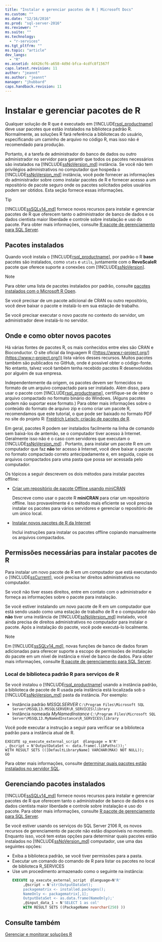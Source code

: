 ```yaml
---
title: "Instalar e gerenciar pacotes de R | Microsoft Docs"
ms.custom: ""
ms.date: "12/16/2016"
ms.prod: "sql-server-2016"
ms.reviewer: ""
ms.suite: ""
ms.technology: 
  - "r-services"
ms.tgt_pltfrm: ""
ms.topic: "article"
dev_langs: 
  - "R"
ms.assetid: 4d426cf6-a658-4d9d-bfca-4cdfc8f1567f
caps.latest.revision: 11
author: "jeannt"
ms.author: "jeannt"
manager: "jhubbard"
caps.handback.revision: 11
---
```

# Instalar e gerenciar pacotes de R
 Qualquer solução de R que é executado em [!INCLUDE[rsql_productname](../../includes/rsql-productname-md.md)] deve usar pacotes que estão instalados na biblioteca padrão R. Normalmente, as soluções R fará referência a bibliotecas do usuário, especificando um caminho de arquivo no código R, mas isso não é recomendado para produção.

Portanto, é a tarefa de administrador do banco de dados ou outro administrador no servidor para garantir que todos os pacotes necessários são instalados na [!INCLUDE[ssNoVersion_md](../../includes/ssnoversion-md.md)] instância. Se você não tem privilégios administrativos no computador que hospeda o [!INCLUDE[ssNoVersion_md](../../includes/ssnoversion-md.md)]  instância, você pode fornecer as informações do administrador sobre como instalar pacotes de R e fornecer acesso a um repositório de pacote seguro onde os pacotes solicitados pelos usuários podem ser obtidos. Esta seção fornece essas informações. 

> [!TIP]
> [!INCLUDE[ssSQLv14_md](../../includes/sssqlv14-md.md)] fornece novos recursos para instalar e gerenciar pacotes de R que oferecem tanto o administrador de banco de dados e os dados cientista maior liberdade e controle sobre instalação e uso do pacote. Para obter mais informações, consulte [R pacote de gerenciamento para SQL Server](../../advanced-analytics/r-services/r-package-management-for-sql-server-r-services.md). 

## <a name="installed-packages"></a>Pacotes instalados
Quando você instala o  [!INCLUDE[rsql_productname](../../includes/rsql-productname-md.md)],  por padrão o R **base** pacotes são instalados, como `stats` e `utils`, juntamente com o **RevoScaleR** pacote que oferece suporte a conexões com [!INCLUDE[ssNoVersion](../../includes/ssnoversion-md.md)].  
  
 
> [!NOTE]  
>  Para obter uma lista de pacotes instalados por padrão, consulte [pacotes instalados com o Microsoft R Open](https://mran.microsoft.com/rro/installed/).  

 Se você precisar de um pacote adicional de CRAN ou outro repositório, você deve baixar o pacote e instalá-lo em sua estação de trabalho.  
  
 Se você precisar executar o novo pacote no contexto do servidor, um administrador deve instalá-lo no servidor.   
   
## <a name="where-and-how-to-get-new-packages"></a>Onde e como obter novos pacotes  
 Há várias fontes de pacotes R, os mais conhecidos entre eles são CRAN e Bioconductor. O site oficial da linguagem R ([https://www.r-project.org/](https://www.r-project.org/)) lista vários desses recursos. Muitos pacotes também são publicados no GitHub, onde é possível obter o código-fonte. No entanto, talvez você também tenha recebido pacotes R desenvolvidos por alguém de sua empresa.  
  
 Independentemente da origem, os pacotes devem ser fornecidos no formato de um arquivo compactado para ser instalado. Além disso, para usar o pacote com [!INCLUDE[rsql_productname](../../includes/rsql-productname-md.md)], certifique-se de obter o arquivo compactado no formato binário do Windows. (Alguns pacotes podem não suportar esse formato.) Para obter mais informações sobre o conteúdo do formato de arquivo zip e como criar um pacote R, recomendamos que este tutorial, o que pode ser baixado no formato PDF no site do projeto R: [Freidrich Leisch: criação de pacotes de R](http://cran.r-project.org/doc/contrib/Leisch-CreatingPackages.pdf). 
  
 Em geral, pacotes R podem ser instalados facilmente na linha de comando sem baixá-los de antemão, se o computador tiver acesso à Internet.  Geralmente isso não é o caso com servidores que executam o [!INCLUDE[ssNoVersion_md](../../includes/ssnoversion-md.md)] .  Portanto, para instalar um pacote R em um computador que faz **não** ter acesso à Internet, você deve baixar o pacote no formato compactado correto antecipadamente e, em seguida, copie os arquivos compactados para uma pasta que possa ser acessada pelo computador. 
 
 Os tópicos a seguir descrevem os dois métodos para instalar pacotes offline: 

+ [Criar um repositório de pacote Offline usando miniCRAN](../../advanced-analytics/r-services/create-a-local-package-repository-using-minicran.md)

  Descreve como usar o pacote R **miniCRAN** para criar um repositório offline. Isso provavelmente é o método mais eficiente se você precisa instalar os pacotes para vários servidores e gerenciar o repositório de um único local. 
+ [Instalar novos pacotes de R da Internet](../../advanced-analytics/r-services/install-additional-r-packages-on-sql-server.md)

  Inclui instruções para instalar os pacotes offline copiando manualmente os arquivos compactados.   

## <a name="permissions-required-for-installing-r-packages"></a>Permissões necessárias para instalar pacotes de R  
  
Para instalar um novo pacote de R em um computador que está executando o [!INCLUDE[ssCurrent](../../includes/sscurrent-md.md)], você precisa ter direitos administrativos no computador.   

Se você não tiver esses direitos, entre em contato com o administrador e forneça as informações sobre o pacote para instalação.  
  

Se você estiver instalando um novo pacote de R em um computador que está sendo usado como uma estação de trabalho de R e o computador não **não** tiver uma instância de [!INCLUDE[ssNoVersion_md](../../includes/ssnoversion-md.md)] instalado, você ainda precisa de direitos administrativos no computador para instalar o pacote. Após a instalação do pacote, você pode executá-lo localmente.  
 
> [!NOTE]
> Em [!INCLUDE[ssSQLv14_md](../../includes/sssqlv14-md.md)], novas funções de banco de dados foram adicionadas para oferecer suporte a escopo de permissões de instalação do pacote em um nível de instância e nível de banco de dados. Para obter mais informações, consulte [R pacote de gerenciamento para SQL Server](../../advanced-analytics/r-services/r-package-management-for-sql-server-r-services.md).
 

### <a name="location-of-default-r-library-location-for-r-services"></a>Local de biblioteca padrão R para serviços de R

Se você instalou o  [!INCLUDE[rsql_productname](../../includes/rsql-productname-md.md)] usando a instância padrão, a biblioteca de pacote de R usada pela instância está localizada sob o [!INCLUDE[ssNoVersion_md](../../includes/ssnoversion-md.md)] pasta da instância. Por exemplo: 

+ Instância padrão _MSSQLSERVER_
  `C:\Program Files\Microsoft SQL Server\MSSQL13.MSSQLSERVER\R_SERVICES\library`
+ Instância nomeada _MyNamedInstance_
  `C:\Program Files\Microsoft SQL Server\MSSQL13.MyNamedInstance\R_SERVICES\library` 


Você pode executar a instrução a seguir para verificar se a biblioteca padrão para a instância atual de R. 
~~~~
EXECUTE sp_execute_external_script  @language = N'R'
, @script = N'OutputDataSet <- data.frame(.libPaths());'
WITH RESULT SETS (([DefaultLibraryName] VARCHAR(MAX) NOT NULL));
GO
~~~~

Para obter mais informações, consulte [determinar quais pacotes estão instalados no servidor SQL](../../advanced-analytics/r-services/determine-which-packages-are-installed-on-sql-server.md).

## <a name="managing-installed-packages"></a>Gerenciando pacotes instalados

[!INCLUDE[ssSQLv14_md](../../includes/sssqlv14-md.md)] fornece novos recursos para instalar e gerenciar pacotes de R que oferecem tanto o administrador de banco de dados e os dados cientista maior liberdade e controle sobre instalação e uso do pacote. Para obter mais informações, consulte [R pacote de gerenciamento para SQL Server](../../advanced-analytics/r-services/r-package-management-for-sql-server-r-services.md). 

Se você estiver usando os serviços do SQL Server 2106 R, os novos recursos de gerenciamento de pacote não estão disponíveis no momento. Enquanto isso, você tem estas opções para determinar quais pacotes estão instalados no [!INCLUDE[ssNoVersion_md](../../includes/ssnoversion-md.md)] computador, use uma das seguintes opções:

+ Exiba a biblioteca padrão, se você tiver permissões para a pasta.
+ Executar um comando do comando de R para listar os pacotes no local de biblioteca R_SERVICES
+ Use um procedimento armazenado como o seguinte na instância:
   ```SQL
   EXECUTE sp_execute_external_script  @language=N'R'  
        ,@script = N'str(OutputDataSet);  
        packagematrix <- installed.packages();  
        NameOnly <- packagematrix[,1];  
        OutputDataSet <- as.data.frame(NameOnly);'  
        ,@input_data_1 = N'SELECT 1 as col'  
        WITH RESULT SETS ((PackageName nvarchar(250) ))   
   ```


 ## <a name="see-also"></a>Consulte também  
 [Gerenciar e monitorar soluções R](../../advanced-analytics/r-services/managing-and-monitoring-r-solutions.md)  